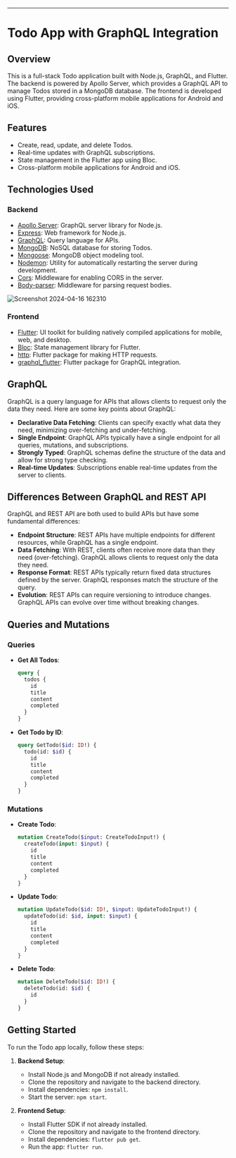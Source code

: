 
---

# Todo App with GraphQL Integration

## Overview

This is a full-stack Todo application built with Node.js, GraphQL, and Flutter. The backend is powered by Apollo Server, which provides a GraphQL API to manage Todos stored in a MongoDB database. The frontend is developed using Flutter, providing cross-platform mobile applications for Android and iOS.

## Features

- Create, read, update, and delete Todos.
- Real-time updates with GraphQL subscriptions.
- State management in the Flutter app using Bloc.
- Cross-platform mobile applications for Android and iOS.

## Technologies Used

### Backend

- [Apollo Server](https://www.apollographql.com/docs/apollo-server/): GraphQL server library for Node.js.
- [Express](https://expressjs.com/): Web framework for Node.js.
- [GraphQL](https://graphql.org/): Query language for APIs.
- [MongoDB](https://www.mongodb.com/): NoSQL database for storing Todos.
- [Mongoose](https://mongoosejs.com/): MongoDB object modeling tool.
- [Nodemon](https://nodemon.io/): Utility for automatically restarting the server during development.
- [Cors](https://github.com/expressjs/cors): Middleware for enabling CORS in the server.
- [Body-parser](https://www.npmjs.com/package/body-parser): Middleware for parsing request bodies.



![Screenshot 2024-04-16 162310](https://github.com/ahmedabdelrahmanalghwalbi/flutter_with_graphql_nodejs/assets/64208176/0392e673-b14b-483b-a594-ec5de46b2d48)



### Frontend

- [Flutter](https://flutter.dev/): UI toolkit for building natively compiled applications for mobile, web, and desktop.
- [Bloc](https://bloclibrary.dev/): State management library for Flutter.
- [http](https://pub.dev/packages/http): Flutter package for making HTTP requests.
- [graphql_flutter](https://pub.dev/packages/graphql_flutter): Flutter package for GraphQL integration.

## GraphQL

GraphQL is a query language for APIs that allows clients to request only the data they need. Here are some key points about GraphQL:

- **Declarative Data Fetching**: Clients can specify exactly what data they need, minimizing over-fetching and under-fetching.
- **Single Endpoint**: GraphQL APIs typically have a single endpoint for all queries, mutations, and subscriptions.
- **Strongly Typed**: GraphQL schemas define the structure of the data and allow for strong type checking.
- **Real-time Updates**: Subscriptions enable real-time updates from the server to clients.

## Differences Between GraphQL and REST API

GraphQL and REST API are both used to build APIs but have some fundamental differences:

- **Endpoint Structure**: REST APIs have multiple endpoints for different resources, while GraphQL has a single endpoint.
- **Data Fetching**: With REST, clients often receive more data than they need (over-fetching). GraphQL allows clients to request only the data they need.
- **Response Format**: REST APIs typically return fixed data structures defined by the server. GraphQL responses match the structure of the query.
- **Evolution**: REST APIs can require versioning to introduce changes. GraphQL APIs can evolve over time without breaking changes.

## Queries and Mutations

### Queries

- **Get All Todos**:
  ```graphql
  query {
    todos {
      id
      title
      content
      completed
    }
  }
  ```

- **Get Todo by ID**:
  ```graphql
  query GetTodo($id: ID!) {
    todo(id: $id) {
      id
      title
      content
      completed
    }
  }
  ```

### Mutations

- **Create Todo**:
  ```graphql
  mutation CreateTodo($input: CreateTodoInput!) {
    createTodo(input: $input) {
      id
      title
      content
      completed
    }
  }
  ```

- **Update Todo**:
  ```graphql
  mutation UpdateTodo($id: ID!, $input: UpdateTodoInput!) {
    updateTodo(id: $id, input: $input) {
      id
      title
      content
      completed
    }
  }
  ```

- **Delete Todo**:
  ```graphql
  mutation DeleteTodo($id: ID!) {
    deleteTodo(id: $id) {
      id
    }
  }
  ```

## Getting Started

To run the Todo app locally, follow these steps:

1. **Backend Setup**:
   - Install Node.js and MongoDB if not already installed.
   - Clone the repository and navigate to the backend directory.
   - Install dependencies: `npm install`.
   - Start the server: `npm start`.

2. **Frontend Setup**:
   - Install Flutter SDK if not already installed.
   - Clone the repository and navigate to the frontend directory.
   - Install dependencies: `flutter pub get`.
   - Run the app: `flutter run`.

